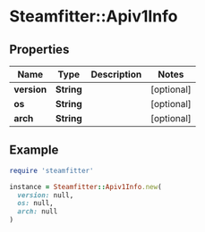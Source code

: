 # Steamfitter::Apiv1Info

## Properties

| Name | Type | Description | Notes |
| ---- | ---- | ----------- | ----- |
| **version** | **String** |  | [optional] |
| **os** | **String** |  | [optional] |
| **arch** | **String** |  | [optional] |

## Example

```ruby
require 'steamfitter'

instance = Steamfitter::Apiv1Info.new(
  version: null,
  os: null,
  arch: null
)
```

